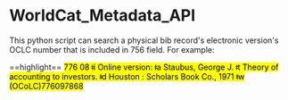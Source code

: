 # WorldCat_Metadata_API

This python script can search a physical bib record's electronic version's OCLC number that is included in 756 field. For example:

==highlight==
<mark>776 08 ǂi Online version: ǂa Staubus, George J. ǂt Theory of accounting to investors. ǂd Houston : Scholars Book Co., 1971 ǂw (OCoLC)776097868
</mark>
